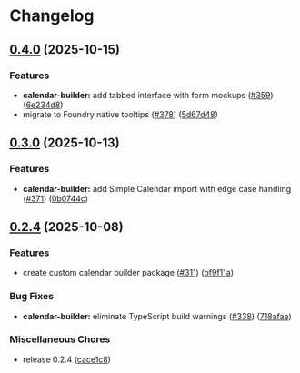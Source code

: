# Changelog

## [0.4.0](https://github.com/rayners/fvtt-seasons-and-stars/compare/seasons-and-stars-calendar-builder-v0.3.0...seasons-and-stars-calendar-builder-v0.4.0) (2025-10-15)


### Features

* **calendar-builder:** add tabbed interface with form mockups ([#359](https://github.com/rayners/fvtt-seasons-and-stars/issues/359)) ([6e234d8](https://github.com/rayners/fvtt-seasons-and-stars/commit/6e234d89b1b49768daee94636f1cb5dde0ceaeb9))
* migrate to Foundry native tooltips ([#378](https://github.com/rayners/fvtt-seasons-and-stars/issues/378)) ([5d67d48](https://github.com/rayners/fvtt-seasons-and-stars/commit/5d67d482d14e0d1106911345689ce51332039b4e))

## [0.3.0](https://github.com/rayners/fvtt-seasons-and-stars/compare/seasons-and-stars-calendar-builder-v0.2.4...seasons-and-stars-calendar-builder-v0.3.0) (2025-10-13)


### Features

* **calendar-builder:** add Simple Calendar import with edge case handling ([#371](https://github.com/rayners/fvtt-seasons-and-stars/issues/371)) ([0b0744c](https://github.com/rayners/fvtt-seasons-and-stars/commit/0b0744c6eb5c8955330564830aa57c5758b4d8c2))

## [0.2.4](https://github.com/rayners/fvtt-seasons-and-stars/compare/seasons-and-stars-calendar-builder-v0.1.0...seasons-and-stars-calendar-builder-v0.2.4) (2025-10-08)


### Features

* create custom calendar builder package ([#311](https://github.com/rayners/fvtt-seasons-and-stars/issues/311)) ([bf9f11a](https://github.com/rayners/fvtt-seasons-and-stars/commit/bf9f11af21bb6c8e0268c73a2b0ec921e2afbce9))


### Bug Fixes

* **calendar-builder:** eliminate TypeScript build warnings ([#338](https://github.com/rayners/fvtt-seasons-and-stars/issues/338)) ([718afae](https://github.com/rayners/fvtt-seasons-and-stars/commit/718afae9c69f9956df617e567ca6210a47cf4b02))


### Miscellaneous Chores

* release 0.2.4 ([cace1c8](https://github.com/rayners/fvtt-seasons-and-stars/commit/cace1c835a06a66ac75e7211005a0d02e1a32a32))
